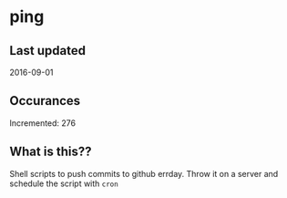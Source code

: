# ping

## Last updated
2016-09-01

## Occurances
Incremented: 276

## What is this?? 
Shell scripts to push commits to github errday. Throw it on a server and schedule the script with `cron`
